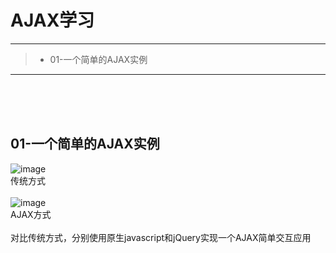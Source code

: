 # AJAX学习

------

> * 01-一个简单的AJAX实例

------

<br><br><br>

## 01-一个简单的AJAX实例<br>
![image](https://github.com/luguanxing/Web-Study/blob/master/AJAX-Study/pictures/01_1.gif?raw=true)
<br>传统方式<br><br>
![image](https://github.com/luguanxing/Web-Study/blob/master/AJAX-Study/pictures/01.gif?raw=true)
<br>AJAX方式<br><br>
对比传统方式，分别使用原生javascript和jQuery实现一个AJAX简单交互应用
<br><br><br><br><br><br>
